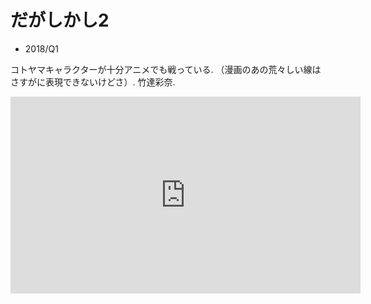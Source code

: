 # だがしかし2

- 2018/Q1

コトヤマキャラクターが十分アニメでも戦っている.
（漫画のあの荒々しい線はさすがに表現できないけどさ）.
竹達彩奈.

<iframe width="560" height="315" src="https://www.youtube.com/embed/STLoag4w0Go" frameborder="0" allow="accelerometer; autoplay; encrypted-media; gyroscope; picture-in-picture" allowfullscreen></iframe>
